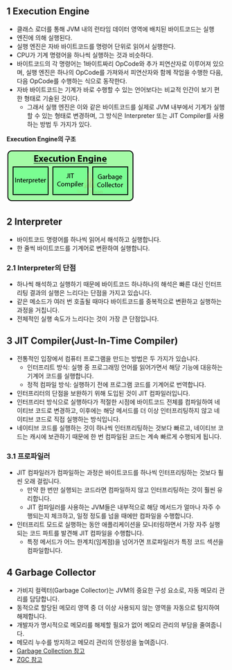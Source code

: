 ## 1 Execution Engine

- 클래스 로더를 통해 JVM 내의 런타임 데이터 영역에 배치된 바이트코드는 실행
- 엔진에 의해 실행된다.
- 실행 엔진은 자바 바이트코드를 명령어 단위로 읽어서 실행한다.
- CPU가 기계 명령어을 하나씩 실행하는 것과 비슷하다.
- 바이트코드의 각 명령어는 1바이트짜리 OpCode와 추가 피연산자로 이루어져 있으며, 실행 엔진은 하나의 OpCode를 가져와서 피연산자와 함께 작업을 수행한 다음, 다음 OpCode를 수행하는 식으로 동작한다.
- 자바 바이트코드는 기계가 바로 수행할 수 있는 언어보다는 비교적 인간이 보기 편한 형태로 기술된 것이다.
	- 그래서 실행 엔진은 이와 같은 바이트코드를 실제로 JVM 내부에서 기계가 실행할 수 있는 형태로 변경하며, 그 방식은 Interpreter 또는 JIT Compiler를 사용하는 방법 두 가지가 있다.

**Execution Engine의 구조**

![image-20210314172521393](images/image-20210314172521393.png)

## 2 Interpreter

- 바이트코드 명령어를 하나씩 읽어서 해석하고 실행합니다.
- 한 줄씩 바이트코드를 기계어로 변환하여 실행합니다.

### 2.1 Interpreter의 단점

- 하나씩 해석하고 실행하기 때문에 바이트코드 하나하나의 해석은 빠른 대신 인터프리팅 결과의 실행은 느리다는 단점을 가지고 있습니다.
- 같은 메소드가 여러 번 호출될 때마다 바이트코드를 중복적으로 변환하고 실행하는 과정을 거칩니다.
- 전체적인 실행 속도가 느리다는 것이 가장 큰 단점입니다.

## 3 JIT Compiler(Just-In-Time Compiler)

- 전통적인 입장에서 컴퓨터 프로그램을 만드는 방법은 두 가지가 있습니다.
	- 인터프리트 방식: 실행 중 프로그래밍 언어를 읽어가면서 해당 기능에 대응하는 기계어 코드를 실행합니다.
	- 정적 컴파일 방식: 실행하기 전에 프로그램 코드를 기계어로 번역합니다.
- 인터프리터의 단점을 보완하기 위해 도입된 것이 JIT 컴파일러입니다.
- 인터프리터 방식으로 실행하다가 적절한 시점에 바이트코드 전체를 컴파일하여 네이티브 코드로 변경하고, 이후에는 해당 메서드를 더 이상 인터프리팅하지 않고 네이티브 코드로 직접 실행하는 방식입니다.
- 네이티브 코드를 실행하는 것이 하나씩 인터프리팅하는 것보다 빠르고, 네이티브 코드는 캐시에 보관하기 때문에 한 번 컴파일된 코드는 계속 빠르게 수행되게 됩니다.

### 3.1 프로파일러

- JIT 컴파일러가 컴파일하는 과정은 바이트코드를 하나씩 인터프리팅하는 것보다 훨씬 오래 걸립니다.
	- 만약 한 번만 실행되는 코드라면 컴파일하지 않고 인터프리팅하는 것이 훨씬 유리합니다.
	- JIT 컴파일러를 사용하는 JVM들은 내부적으로 해당 메서드가 얼마나 자주 수행되는지 체크하고, 일정 정도를 넘을 때에만 컴파일을 수행합니다.
- 인터프리트 모드로 실행하는 동안 애플리케이션을 모니터링하면서 가장 자주 실행되는 코드 파트를 발견해 JIT 컴파일을 수행합니다.
  - 특정 메서드가 어느 한계치(임계점)을 넘어가면 프로파일러가 특정 코드 섹션을 컴파일합니다.

## 4 Garbage Collector

- 가비지 컬렉터(Garbage Collector)는 JVM의 중요한 구성 요소로, 자동 메모리 관리를 담당합니다.
- 동적으로 할당된 메모리 영역 중 더 이상 사용되지 않는 영역을 자동으로 탐지하여 해제합니다.
- 개발자가 명시적으로 메모리를 해제할 필요가 없어 메모리 관리의 부담을 줄여줍니다.
- 메모리 누수를 방지하고 메모리 관리의 안정성을 높여줍니다.
- [Garbage Collection 참고](../Garbage-Collection/Garbage-Collection.md)
- [ZGC 참고](../Garbage-Collection/ZGC.md)